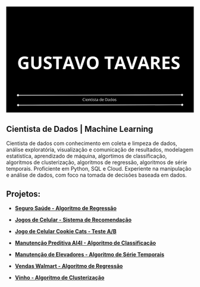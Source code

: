 <p align="center">
  <img src="CANVA1.jpg">
</p>

## Cientista de Dados | Machine Learning

Cientista de dados com conhecimento em coleta e limpeza de dados, análise exploratória, visualização e comunicação de resultados, modelagem estatistíca, aprendizado de máquina, algortimos de classificação, algoritmos de clusterização, algoritmos de regressão, algoritmos de série temporais. Proficiente em Python, SQL e Cloud. Experiente na manipulação e análise de dados, com foco na tomada de decisões baseada em dados.

## Projetos:

* **[Seguro Saúde - Algoritmo de Regressão](https://github.com/gustavoptavares/Seguro-Saude)**

* **[Jogos de Celular - Sistema de Recomendação](https://github.com/gustavoptavares/Jogos-de-Celular)**

* **[Jogo de Celular Cookie Cats - Teste A/B](https://github.com/gustavoptavares/Teste-A-B-Jogo-de-Celular)**
 
* **[Manutenção Preditiva AI4I - Algoritmo de Classificação](https://github.com/gustavoptavares/Manutencao-Preditiva-AI4I)**

* **[Manutenção de Elevadores - Algoritmo de Série Temporais](https://github.com/gustavoptavares/Manutencao-Elevador)**

* **[Vendas Walmart - Algoritmo de Regressão](https://github.com/gustavoptavares/Walmart-Vendas)**

* **[Vinho - Algoritmo de Clusterização](https://github.com/gustavoptavares/Vinho)**
